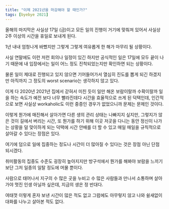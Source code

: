 ```yaml
---
title: "이제 2021년을 마감해야 할 때인가?"
tags: [byebye 2021]
---
```


올해의 마지막은 사실상 17일 (금)이고 모든 일의 진행이 거기에 맞춰져 있어서 사실상 2주 이상의 시간을 휴일로 보내게 된다.

1년 내내 엄청나게 바빴지만 그렇게 그렇게 여유롭게 한 해가 마무리 될 상황이다. 

사실 연말에도 이런 저런 회의나 일정이 있긴 하지만 공식적인 일은 17일에 모두 끝이 나기 때문에 내 입장에서는 일이 어느 정도 진척되었는지만 확인하면 되는 상황이다.

물론 일이 제대로 진행되고 있지 않으면 기어들어가서 열심히 진도를 뽑게 되긴 하겠지만 아직까지 그 정도의 worst scenario는 생각하지 않고 있다.

이게 다 2020년 2021년 집에서 갇혀서 미친 듯이 일만 해온 보람이랄까 수확이랄까 일을 하는 속도가 예전 보다 너무 빨라진데다 시간을 효율적으로 쓰게 된 덕택인데, 인간적으로 보면 사실상 workaholic도 이런 중증인 경우가 없었으니까 문제는 문제인 것이다.

이렇게 뭔가에 매진해서 살아가면 다른 생의 관리 상태는 나빠지지 싶지만, 그렇지가 않은 것이 길에서 버리는 시간, 또 뭔가를 하기 위해 이곳 저곳을 다니는 동안 정신이 나가는 상황을 덜 맞이하게 되는 덕택에 시간 안배를 더 할 수 있고 매일 매일을 규칙적으로 살아갈 수 있다는 장점은 있다.

여기에 덤으로 일에 집중하는 정도나 시간이 더 많아질 수 있다는 것은 장점 아닌 단점 되시겠다.

취미활동의 집중도 수준도 굉장히 높아지지만 방구석에서 뭔가를 해봐야 보람을 느끼기보단 그저 일종의 일탈 정도에 머물 뿐이다.

사람으로 태어나서 지구의 수 많은 곳을 누비고 수 많은 사람들과 만나서 소통하며 살아가야 멋진 인생 아닐까 싶은데, 지금의 생은 정 반대다. 

여태껏 이렇게 혼자 보낸 시간이 많은 적도 없고 그럼에도 아무렇지 않고 나와 쉴새없이 대화를 나누고 살아본 적도 없다.

